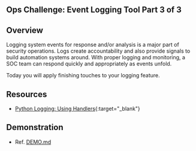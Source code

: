 ## Ops Challenge: Event Logging Tool Part 3 of 3

## Overview

Logging system events for response and/or analysis is a major part of security operations. Logs create accountability and also provide signals to build automation systems around. With proper logging and monitoring, a SOC team can respond quickly and appropriately as events unfold.

Today you will apply finishing touches to your logging feature.

## Resources

- [Python Logging: Using Handlers](https://realpython.com/python-logging/#using-handlers){:target="_blank"}

## Demonstration

- Ref. [DEMO.md](DEMO.md)
